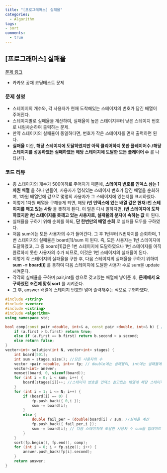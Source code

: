 ```yaml
---
title: "[프로그래머스] 실패율"
categories:
  - Algorithm
tags:
- sort
comments:
  - true
---
```

## [프로그래머스] 실패율

[문제 링크](https://programmers.co.kr/learn/courses/30/lessons/42889)

* 카카오 공채 코딩테스트 문제

### 문제 설명
* 스테이지의 개수와, 각 사용자가 현재 도착해있는 스테이지의 번호가 담긴 배열이 주어진다.
* 스테이지별로 실패율을 계산하여, 실패율이 높은 스테이지부터 낮은 스테이지 번호로 내림차순하여 출력하는 문제.
* 만약 스테이지의 실패율이 동일하다면, 번호가 작은 스테이지를 먼저 출력하면 된다.
* __실패율__ 이란, __해당 스테이지에 도달하였지만 아직 클리어하지 못한 플레이어수 /해당 스테이지를 성공하였든 실패하였든 해당 스테이지에 도달한 모든 플레이어 수__ 를 나타낸다.

### 코드 리뷰
* 총 스테이지의 개수가 500이하로 주어지기 때문에, __스테이지 번호를 인덱스 삼는 1차원 배열__ 을 하나 만들어, 사용자가 멈춰있는 스테이지 번호가 담긴 배열을 순회하며, 1차원 배열안에 값으로 몇명의 사용자가 그 스테이지에 있는지를 표시하였다.
* 이렇게 1차원 배열을 구해놓게 되면, 해당 __i번 인덱스에 있는 배열 값은 현재 i번 스테이지를 깨고 있는 사람__ 을 뜻하게 된다. 이 말은 다시 말하자면, __i번 스테이지에 도착하였지만 i번 스테이지를 못깨고 있는 사용자로, 실패율의 분자에 속하는 값__ 이 된다.
* 실패율을 구하기 위해 순회를 하되, __단 한번만의 배열 순회__ 로 실패율 모두를 구하였다.
* 처음 sum에는 모든 사용자의 수가 들어간다. 그 후 1번부터 N번까지를 순회하며, 1번 스테이지의 실패율은 board[1]/sum 이 된다. 즉, 모든 사용자는 1번 스테이지에 도달하였고, 그 중 board[1]값은 1번 스테이지에 도달하였으나 1번 스테이지를 아직 완료하지 못한 사용자의 수가 되므로, 이것은 1번 스테이지의 실패율이 된다.
* 이렇게 각 스테이지의 실패율을 구한 후, 다음 스테이지의 실패율을 구하기 위하여 __sum -= board[i]__ 를 통하여 다음 스테이지에 도달한 사용자 수로 sum을 update 시켜준다.
* 각각의 실패율을 구하며 pair,int를 쌍으로 갖고있는 배열에 넣어준 후, __문제에서 요구하였던 조건에 맞춰 sort__ 를 시켜준다.
* 그 후, answer 배열에 스테이지 번호만 넣어 출력해주는 식으로 구현하였다.

```cpp
#include <string>
#include <vector>
#include <cstring>
#include <algorithm>
using namespace std;

bool comp(const pair <double, int>& a, const pair <double, int>& b) { //문제에서 요구한 조건에 맞춰 sort 구현
	if (a.first > b.first) return true;
	else if (a.first == b.first) return b.second > a.second;
	else return false;
}
vector<int> solution(int N, vector<int> stages) {
	int board[501];
	int sum = stages.size(); //모든 사용자의 수
	vector <pair <double, int>> fp; // double에는 실패율이, int에는 실패율에 해당하는 스테이지 번호가 들어간다.
	vector<int> answer;
	memset(board, 0, sizeof(board));
	for (int i = 0; i < sum; i++) {
		board[stages[i]]++; //스테이지 번호를 인덱스 삼고있는 배열에 해당 스테이지 번호를 깨고있는 사용자 수를 넣어준다.
	}
	for (int i = 1; i <= N; i++) {
		if (board[i] == 0) {
			fp.push_back({ 0,i });
			sum -= board[i];
		}
		else {
			double fail_per = (double)board[i] / sum; //실패율 계산
			fp.push_back({ fail_per,i });
			sum -= board[i]; // 다음 스테이지에 도달한 사용자 수 sum을 업데이트
		}
	}
	sort(fp.begin(), fp.end(), comp);
	for (int i = 0; i < fp.size(); i++) {
		answer.push_back(fp[i].second);
	}
	return answer;
}
```
